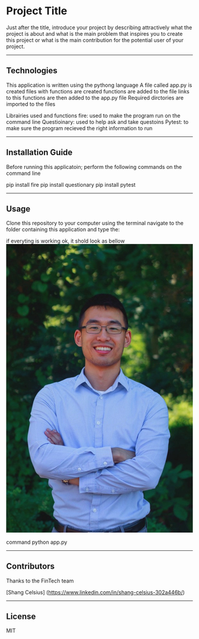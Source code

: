 # Project Title

Just after the title, introduce your project by describing attractively what the project is about and what is the main problem that inspires you to create this project or what is the main contribution for the potential user of your project.

---

## Technologies

This application is written using the pythong language
A file called app.py is created
files with functions are created 
functions are added to the file
links to this functions are then added to the app.py file
Required dirctories are imported to the files

Librairies used and functions
fire: used to make the program run on the command line
Questioinary: used to help ask and take questoins
Pytest: to make sure the program recieved the right information to run



---

## Installation Guide

Before running this applicatoin; perform the following commands on the command line

pip install fire 
pip install questionary
pip install pytest

---

## Usage

Clone this repository to your computer
using the terminal navigate to the folder containing this application 
and type the:

if everyting is working ok, it shold look as bellow
![Test_iMages](https://github.com/shangfii/FinTech_Test_Repository/blob/main/Test_iMages/andrew.png)

command python app.py 

---

## Contributors

Thanks to the FinTech team 

[Shang Celsius]
(https://www.linkedin.com/in/shang-celsius-302a446b/)

---

## License

MIT

